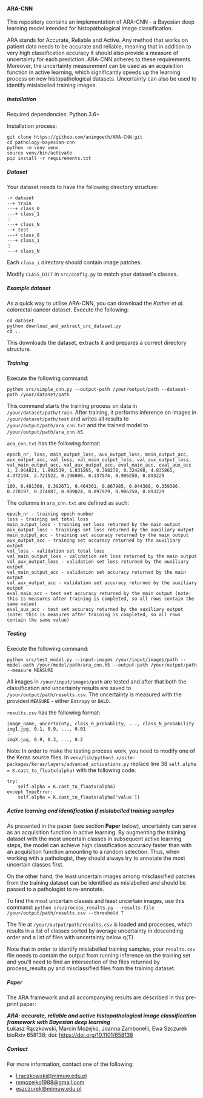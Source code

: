 #### ARA-CNN

This repository contains an implementation of ARA-CNN - a Bayesian deep learning model intended for histopathological 
image classification.

ARA stands for Accurate, Reliable and Active. Any method that works on patient data needs to be accurate and reliable, 
meaning that in addition to very high classification accuracy it should also provide a measure of uncertainty for each 
prediction. ARA-CNN adheres to these requirements. Moreover, the uncertainty measurement can be used as an acquisition 
function in active learning, which significantly speeds up the learning process on new histopathological datasets. 
Uncertainty can also be used to identify mislabelled training images.

##### Installation

Required dependencies: Python 3.6+

Installation process:

```
git clone https://github.com/animgoeth/ARA-CNN.git
cd pathology-bayesian-cnn
python -m venv venv
source venv/bin/activate
pip install -r requirements.txt
```

##### Dataset

Your dataset needs to have the following directory structure:

```
-+ dataset
--+ train
---+ class_0
---+ class_1
⋮
---+ class_N
--+ test
---+ class_0
---+ class_1
⋮
---+ class_N
```

Each `class_i` directory should contain image patches.

Modify `CLASS_DICT` in `src/config.py` to match your dataset's classes.

##### Example dataset

As a quick way to utilise ARA-CNN, you can download the *Kather et al.* colorectal cancer dataset. Execute the following:
```
cd dataset
python download_and_extract_crc_dataset.py
cd ..
```
This downloads the dataset, extracts it and prepares a correct directory structure.

##### Training

Execute the following command:

`python src/simple_cnn.py --output-path /your/output/path --dataset-path /your/dataset/path`

This command starts the training process on data in `/your/dataset/path/train`. After training, it performs inference 
on images in `/your/dataset/path/test` and writes all results to `/your/output/path/ara_cnn.txt` and the trained model 
to `/your/output/path/ara_cnn.h5`.

`ara_cnn.txt` has the following format:

```
epoch_nr, loss, main_output_loss, aux_output_loss, main_output_acc, aux_output_acc, val_loss, val_main_output_loss, val_aux_output_loss, val_main_output_acc, val_aux_output_acc, eval_main_acc, eval_aux_acc
1, 2.064821, 1.992539, 1.831265, 0.398278, 0.324298, 4.835865, 4.972194, 2.721522, 0.196006, 0.137574, 0.906250, 0.893229
⋮
100, 0.481360, 0.392671, 0.464361, 0.867985, 0.844388, 0.359386, 0.278197, 0.274887, 0.909024, 0.897929, 0.906250, 0.893229
```

The columns in `ara_cnn.txt` are defined as such:
```
epoch_nr - training epoch number
loss - training set total loss
main_output_loss - training set loss returned by the main output
aux_output_loss - trainings set loss returned by the auxiliary output
main_output_acc - training set accuracy returned by the main output
aux_output_acc - training set accuracy returned by the auxiliary output
val_loss - validation set total loss
val_main_output_loss - validation set loss returned by the main output
val_aux_output_loss - validation set loss returned by the auxiliary output
val_main_output_acc - validation set accuracy returned by the main output
val_aux_output_acc - validation set accuracy returned by the auxiliary output
eval_main_acc - test set accuracy returned by the main output (note: this is measures after training is completed, so all rows contain the same value)
eval_aux_acc - test set accuracy returned by the auxiliary output (note: this is measures after training is completed, so all rows contain the same value)
```

##### Testing

Execute the following command:

`python src/test_model.py --input-images /your/input/images/path --model-path /your/model/path/ara_cnn.h5 --output-path /your/output/path --measure MEASURE`

All images in `/your/input/images/path` are tested and after that both the classification and uncertainty results are 
saved to `/your/output/path/results.csv`. The uncertainty is measured with the provided `MEASURE` - either `Entropy` 
or `BALD`.

`results.csv` has the following format:
```
image_name, uncertainty, class_0_probablity, ..., class_N_probability
img1.jpg, 0.1, 0.9, ..., 0.01
⋮
imgX.jpg, 0.9, 0.3, ..., 0.2
```

Note: In order to make the testing process work, you need to modify one of the Keras source files. 
In `venv/lib/python3.x/site-packages/keras/layers/advanced_activations.py` replace line 38 
`self.alpha = K.cast_to_floatx(alpha)` with the following code:

```
try:
    self.alpha = K.cast_to_floatx(alpha)
except TypeError:
    self.alpha = K.cast_to_floatx(alpha['value'])
```

##### Active learning and identification if mislabelled training samples

As presented in the paper (see section **Paper** below), uncertainty can serve as an acquisition function in active learning.
By augmenting the training dataset with the most uncertain classes in subsequent active learning steps, the model can 
achieve high classification accuracy faster than with an acquisition function amounting to a random selection. Thus, 
when working with a pathologist, they should always try to annotate the most uncertain classes first.

On the other hand, the least uncertain images among misclassified patches from the training dataset can be identified as 
mislabelled and should be passed to a pathologist to re-annotate.

To find the most uncertain classes and least uncertain images, use this command:
`python src/process_results.py --results-file /your/output/path/results.csv --threshold T`

The file at `/your/output/path/results.csv` is loaded and processes, which results in a list of classes sorted by average 
uncertainty in descending order and a list of files with uncertainty below q(T).

Note that in order to identify mislabelled training samples, your `results.csv` file needs to contain the output from 
running inference on the training set and you'll need to find an intersection of the files returned by process_results.py 
and misclassified files from the training dataset.

##### Paper

The ARA framework and all accompanying results are described in this pre-print paper:

_**ARA: accurate, reliable and active histopathological image classification framework with Bayesian deep learning**_
<br />
Łukasz Rączkowski, Marcin Możejko, Joanna Zambonelli, Ewa Szczurek
<br />
bioRxiv 658138; doi: https://doi.org/10.1101/658138 

##### Contact

For more information, contact one of the following:
- l.raczkowski@mimuw.edu.pl
- mmozejko1988@gmail.com
- eszczurek@mimuw.edu.pl
